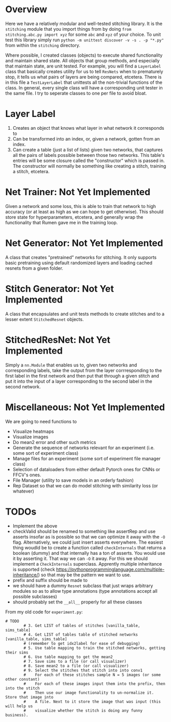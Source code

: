 # Overview
Here we have a relatively modular and well-tested stitching library. It is the `stitching` module that you import
things from by doing `from stitching.abc.py import xyz` for some `abc`  and `xyz` of your choice. To unit test this library simply run `python -m unittest discover -v -s . -p "*.py"` from within the `stitching` directory.

Where possible, I created classes (objects) to execute shared functionality and maintain shared state. All objects that group methods, and especially that maintain state, are unit tested. For example, you will find a `LayerLabel` class that basically creates utility for us to tell `ResNets` when to prematurely stop, it tells us what pairs of layers are being compared, etcetera. There is in this file a `TestLayerLabel` that unittests all the non-trivial functions of the class. In general, every single class will have a corresponding unit tester in the same file. I try to seperate classes to one per file to avoid bloat.

# Layer Label
1. Creates an object that knows what layer in what network it corresponds to
2. Can be transformed into an index, or, given a network, gotten from an index.
3. Can create a table (just a list of lists) given two networks, that captures all the pairs of labels possible between those two networks. This table's entries will be some closure called the "constructor" which is passed in. The constructor will normally be something like creating a stitch, training a stitch, etcetera.

# Net Trainer: Not Yet Implemented
Given a network and some loss, this is able to train that network to high accuracy (or at least as high as we can hope to get otherwise). This should store state for hyperparameters, etcetera, and generally wrap the functionality that Rumen gave me in the training loop.

# Net Generator: Not Yet Implemented
A class that creates "pretrained" networks for stitching. It only supports basic pretraining using default randomized layers and loading cached resnets from a given folder.

# Stitch Generator: Not Yet Implemented
A class that encapsulates and unit tests methods to create stitches and to a lesser extent `StitchedResnet` objects.

# StitchedResNet: Not Yet Implemented
Simply a `nn.Module` that enables us to, given two networks and corresponding labels, take the output from the layer corrresponding to the first label in the first network and then put that through a given stitch and put it into the input of a layer corresponding to the second label in the second network.

# Miscellaneous: Not Yet Implemented
We are going to need functions to
- Visualize heatmaps
- Visualize images
- Do mean2 error and other such metrics
- Generate the sequence of networks relevant for an experiment (i.e. some sort of experiment class)
- Manage files for an experiment (some sort of experiment file manager class)
- Selection of dataloaders from either default Pytorch ones for CNNs or FFCV's ones.
- File Manager (utility to save models in an orderly fashion)
- Rep Dataset so that we can do model stitching with similarity loss (or whatever)

# TODOs
- Implement the above
- checkValid should be renamed to something like assertRep and use asserts insofar as is possible so that we can optimize it away with the `-O` flag. Alternatively, we could just insert asserts everywhere. The easiest thing woudld be to create a function called `checkInternals` that returns a boolean (dummy) and that internally has a ton of asserts. You would use it by asserting it. That way we can `-O` it away. For this we should implement a `CheckInternals` superclass. Apprently multiple inheritance is supported (check https://pythonprogramminglanguage.com/multiple-inheritance/) so that may be the pattern we want to use.
- prefix and suffix should be made to 
- we should have a dummy `Resnet` subclass that just wraps arbitrary modules so as to allow type annotations (type annotations accept all possible subclasses)
- should probably set the `__all__` properly for all these classes

From my old code for `experiment.py`:

```
# TODO
        # 3. Get LIST of tables of stitches [vanilla_table, sims_table]
        # 4. Get LIST of tables table of stitched networks [vanilla_table, sims_table]
        # (remember to get idx2label for ease of debugging)
        # 5. Use table mapping to train the stitched networks, getting their sims
        # 6. Use table mapping to get the mean2
        # 7. Save sims to a file (or call visualizer)
        # 8. Save mean2 to a file (or call visualizer)
        # 9. Select the stitches that stitch into into conv1
        #    For each of these stitches sample N = 5 images (or some other constant)
        #    For each of these images input them into the prefix, then into the stitch
        #    Then use our image functionality to un-normalize it. Store that image into
        #    A file. Next to it store the image that was input (this will help us
        #    visualize whether the stitch is doing any funny business).
```